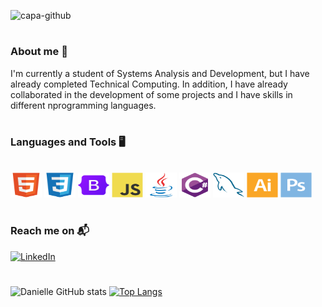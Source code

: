 
![capa-github](https://user-images.githubusercontent.com/78177394/182826750-08b027a7-6b9d-4794-9382-e2b175366d49.png)

 #

### About me 👩

I'm currently a student of Systems Analysis and Development, but I have already completed Technical Computing. In addition, I have already collaborated in the development of some projects and I have skills in different nprogramming languages.

 #

### Languages and Tools 🖥️

<div style="display: inline_block"><br>
    <img alt="HTML5" height="40" width="50" src="https://github.com/devicons/devicon/blob/master/icons/html5/html5-original.svg"/>
    <img alt="CSS3" height="40" width="50" src="https://github.com/devicons/devicon/blob/master/icons/css3/css3-original.svg">
    <img alt="Bootstrap" height="40" width="50" src="https://github.com/devicons/devicon/blob/master/icons/bootstrap/bootstrap-original.svg">
    <img alt="JavaScript" height="40" width="50" src="https://github.com/devicons/devicon/blob/master/icons/javascript/javascript-original.svg">
    <img alt="Java" height="40" width="50" src="https://raw.githubusercontent.com/devicons/devicon/master/icons/java/java-original.svg"> 
    <img alt="C#" height="40" width="50" src="https://raw.githubusercontent.com/devicons/devicon/master/icons/csharp/csharp-original.svg"/>
    <img alt="MySql" height="40" width="50" src="https://raw.githubusercontent.com/devicons/devicon/master/icons/mysql/mysql-original.svg">
    <img alt="Adobe Illustrator" height="40" width="50" src="https://github.com/devicons/devicon/blob/master/icons/illustrator/illustrator-plain.svg"/>
    <img alt="Adobe Photoshop" height="40" width="50" src="https://github.com/devicons/devicon/blob/master/icons/photoshop/photoshop-plain.svg"/>
</div>

#

### Reach me on 📬

[![LinkedIn](https://img.shields.io/badge/LinkedIn-0077B5?style=for-the-badge&logo=linkedin&logoColor=white)](www.linkedin.com/in/danielle-de-oliveira-b924b314a)

#

![Danielle GitHub stats](https://github-readme-stats.vercel.app/api?username=DanielleOliveiraC&show_icons=true&theme=dracula) 
[![Top Langs](https://github-readme-stats.vercel.app/api/top-langs/?username=DanielleOliveiraC&layout=compact&theme=dracula)](https://github.com/DanielleOliveiraC/github-readme-stats)
